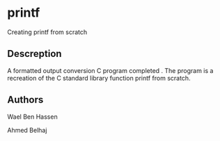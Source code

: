 # printf
Creating printf from scratch 
## Descreption
A formatted output conversion C program completed . The program is a recreation of the C standard library function
printf from scratch.
## Authors
Wael Ben Hassen

Ahmed Belhaj